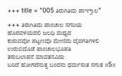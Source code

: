 +++
title = "005 ತಿರುಗಿತಿದು ಪಾಞ್ಚಾಲ"

+++
ತಿರುಗಿತಿದು ಪಾಂಚಾಲ ನಗರಿಯ  
ಹೊರವಳಯದಲಿ ಜಲಧಿ ಮಧ್ಯದ  
ಕುರುವವೋ ಪಟ್ಟಣವೊ ಮೇಣಿದು ದೈವಗತಿಗಳಲಿ   
ಉರುಬಿದೊಡೆ ಪಾಂಚಾಲಭೂಪತಿ  
ತರುಬಲಾಪನೆ ಮಾವತನವಿದು   
ಬರಿದೆ ಹೋಗದೆನುತ್ತ ಬಂದನು ಧರ್ಮಸುತ ನಗುತ      ॥5॥